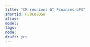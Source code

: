 ```yaml
---
title: "CR réunions GT Finances LPS"
shortid: HJ8CO0DSW
alias: 
model: 
tags: 
node: 
draft: yes
--- 
```

 
